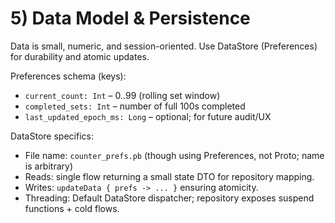 # 5) Data Model & Persistence

Data is small, numeric, and session-oriented. Use DataStore (Preferences) for durability and atomic updates.

Preferences schema (keys):
- `current_count: Int` – 0..99 (rolling set window)
- `completed_sets: Int` – number of full 100s completed
- `last_updated_epoch_ms: Long` – optional; for future audit/UX

DataStore specifics:
- File name: `counter_prefs.pb` (though using Preferences, not Proto; name is arbitrary)
- Reads: single flow returning a small state DTO for repository mapping.
- Writes: `updateData { prefs -> ... }` ensuring atomicity.
- Threading: Default DataStore dispatcher; repository exposes suspend functions + cold flows.
